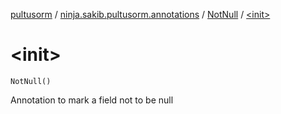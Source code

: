 [pultusorm](../../index.md) / [ninja.sakib.pultusorm.annotations](../index.md) / [NotNull](index.md) / [&lt;init&gt;](.)

# &lt;init&gt;

`NotNull()`

Annotation to mark a field not to be null


